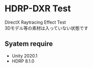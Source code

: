 # HDRP-DXR Test

DirectX Raytracing Effect Test  
3Dモデル等の素材は入っていない状態です

## Syatem require

- Unity 2020.1
- HDRP 8.1.0